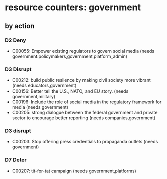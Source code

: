 # resource counters: government

## by action


### D2 Deny
* C00055: Empower existing regulators to govern social media (needs government:policymakers,government,platform_admin)

### D3 Disrupt
* C00212: build public resilence by making civil society more vibrant (needs educators,government)
* C00156: Better tell the U.S., NATO, and EU story. (needs government,military)
* C00196: Include the role of social media in the regulatory framework for media (needs government)
* C00205: strong dialogue between the federal government and private sector to encourage better reporting (needs companies,government)

### D3 disrupt
* C00203: Stop offering press credentials to propaganda outlets (needs government)

### D7 Deter
* C00207: tit-for-tat campaign (needs government,platforms)
